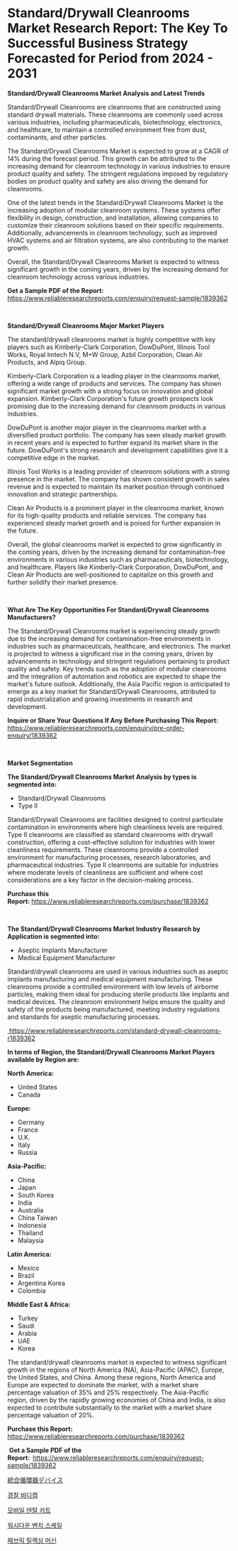 <p><h1>Standard/Drywall Cleanrooms Market Research Report: The Key To Successful Business Strategy Forecasted for Period from 2024 - 2031</h1></p><p><strong>Standard/Drywall Cleanrooms Market Analysis and Latest Trends</strong></p>
<p><p>Standard/Drywall Cleanrooms are cleanrooms that are constructed using standard drywall materials. These cleanrooms are commonly used across various industries, including pharmaceuticals, biotechnology, electronics, and healthcare, to maintain a controlled environment free from dust, contaminants, and other particles.</p><p>The Standard/Drywall Cleanrooms Market is expected to grow at a CAGR of 14% during the forecast period. This growth can be attributed to the increasing demand for cleanroom technology in various industries to ensure product quality and safety. The stringent regulations imposed by regulatory bodies on product quality and safety are also driving the demand for cleanrooms.</p><p>One of the latest trends in the Standard/Drywall Cleanrooms Market is the increasing adoption of modular cleanroom systems. These systems offer flexibility in design, construction, and installation, allowing companies to customize their cleanroom solutions based on their specific requirements. Additionally, advancements in cleanroom technology, such as improved HVAC systems and air filtration systems, are also contributing to the market growth.</p><p>Overall, the Standard/Drywall Cleanrooms Market is expected to witness significant growth in the coming years, driven by the increasing demand for cleanroom technology across various industries.</p></p>
<p><strong>Get a Sample PDF of the Report:&nbsp;</strong> <a href="https://www.reliableresearchreports.com/enquiry/request-sample/1839362">https://www.reliableresearchreports.com/enquiry/request-sample/1839362</a></p>
<p>&nbsp;</p>
<p><strong>Standard/Drywall Cleanrooms Major Market Players</strong></p>
<p><p>The standard/drywall cleanrooms market is highly competitive with key players such as Kimberly-Clark Corporation, DowDuPont, Illinois Tool Works, Royal Imtech N.V, M+W Group, Azbil Corporation, Clean Air Products, and Alpiq Group.  </p><p>Kimberly-Clark Corporation is a leading player in the cleanrooms market, offering a wide range of products and services. The company has shown significant market growth with a strong focus on innovation and global expansion. Kimberly-Clark Corporation's future growth prospects look promising due to the increasing demand for cleanroom products in various industries.</p><p>DowDuPont is another major player in the cleanrooms market with a diversified product portfolio. The company has seen steady market growth in recent years and is expected to further expand its market share in the future. DowDuPont's strong research and development capabilities give it a competitive edge in the market.</p><p>Illinois Tool Works is a leading provider of cleanroom solutions with a strong presence in the market. The company has shown consistent growth in sales revenue and is expected to maintain its market position through continued innovation and strategic partnerships.</p><p>Clean Air Products is a prominent player in the cleanrooms market, known for its high-quality products and reliable services. The company has experienced steady market growth and is poised for further expansion in the future.</p><p>Overall, the global cleanrooms market is expected to grow significantly in the coming years, driven by the increasing demand for contamination-free environments in various industries such as pharmaceuticals, biotechnology, and healthcare. Players like Kimberly-Clark Corporation, DowDuPont, and Clean Air Products are well-positioned to capitalize on this growth and further solidify their market presence.</p></p>
<p>&nbsp;</p>
<p><strong>What Are The Key Opportunities For Standard/Drywall Cleanrooms Manufacturers?</strong></p>
<p><p>The Standard/Drywall Cleanrooms market is experiencing steady growth due to the increasing demand for contamination-free environments in industries such as pharmaceuticals, healthcare, and electronics. The market is projected to witness a significant rise in the coming years, driven by advancements in technology and stringent regulations pertaining to product quality and safety. Key trends such as the adoption of modular cleanrooms and the integration of automation and robotics are expected to shape the market's future outlook. Additionally, the Asia Pacific region is anticipated to emerge as a key market for Standard/Drywall Cleanrooms, attributed to rapid industrialization and growing investments in research and development.</p></p>
<p><strong>Inquire or Share Your Questions If Any Before Purchasing This Report:</strong> <a href="https://www.reliableresearchreports.com/enquiry/pre-order-enquiry/1839362">https://www.reliableresearchreports.com/enquiry/pre-order-enquiry/1839362</a></p>
<p>&nbsp;</p>
<p><strong>Market Segmentation</strong></p>
<p><strong>The Standard/Drywall Cleanrooms Market Analysis by types is segmented into:</strong></p>
<p><ul><li>Standard/Drywall Cleanrooms</li><li>Type II</li></ul></p>
<p><p>Standard/Drywall Cleanrooms are facilities designed to control particulate contamination in environments where high cleanliness levels are required. Type II cleanrooms are classified as standard cleanrooms with drywall construction, offering a cost-effective solution for industries with lower cleanliness requirements. These cleanrooms provide a controlled environment for manufacturing processes, research laboratories, and pharmaceutical industries. Type II cleanrooms are suitable for industries where moderate levels of cleanliness are sufficient and where cost considerations are a key factor in the decision-making process.</p></p>
<p><strong>Purchase this Report:&nbsp;</strong><a href="https://www.reliableresearchreports.com/purchase/1839362">https://www.reliableresearchreports.com/purchase/1839362</a></p>
<p>&nbsp;</p>
<p><strong>The Standard/Drywall Cleanrooms Market Industry Research by Application is segmented into:</strong></p>
<p><ul><li>Aseptic Implants Manufacturer</li><li>Medical Equipment Manufacturer</li></ul></p>
<p><p>Standard/drywall cleanrooms are used in various industries such as aseptic implants manufacturing and medical equipment manufacturing. These cleanrooms provide a controlled environment with low levels of airborne particles, making them ideal for producing sterile products like implants and medical devices. The cleanroom environment helps ensure the quality and safety of the products being manufactured, meeting industry regulations and standards for aseptic manufacturing processes.</p></p>
<p><a href="https://www.reliableresearchreports.com/standard-drywall-cleanrooms-r1839362">&nbsp;https://www.reliableresearchreports.com/standard-drywall-cleanrooms-r1839362</a></p>
<p><strong>In terms of Region, the Standard/Drywall Cleanrooms Market Players available by Region are:</strong></p>
<p>
    <p> <strong> North America: </strong>
        <ul>
            <li>United States</li>
            <li>Canada</li>
        </ul>
        </p> 
    <p> <strong> Europe: </strong>
        <ul>
            <li>Germany</li>
            <li>France</li>
            <li>U.K.</li>
            <li>Italy</li>
            <li>Russia</li>
        </ul>
        </p> 
    <p> <strong> Asia-Pacific: </strong>
        <ul>
            <li>China</li>
            <li>Japan</li>
            <li>South Korea</li>
            <li>India</li>
            <li>Australia</li>
            <li>China Taiwan</li>
            <li>Indonesia</li>
            <li>Thailand</li>
            <li>Malaysia</li>
        </ul>
        </p> 
    <p> <strong> Latin America: </strong>
        <ul>
            <li>Mexico</li>
            <li>Brazil</li>
            <li>Argentina Korea</li>
            <li>Colombia</li>
        </ul>
        </p> 
    <p> <strong> Middle East & Africa: </strong>
        <ul>
            <li>Turkey</li>
            <li>Saudi</li>
            <li>Arabia</li>
            <li>UAE</li>
            <li>Korea</li>
        </ul>
    </p>
    </p>
<p><p>The standard/drywall cleanrooms market is expected to witness significant growth in the regions of North America (NA), Asia-Pacific (APAC), Europe, the United States, and China. Among these regions, North America and Europe are expected to dominate the market, with a market share percentage valuation of 35% and 25% respectively. The Asia-Pacific region, driven by the rapidly growing economies of China and India, is also expected to contribute substantially to the market with a market share percentage valuation of 20%.</p></p>
<p><strong>Purchase this Report: </strong><a href="https://www.reliableresearchreports.com/purchase/1839362">https://www.reliableresearchreports.com/purchase/1839362</a></p>
<p>&nbsp;<strong>Get a Sample PDF of the Report:&nbsp;&nbsp;</strong><a href="https://www.reliableresearchreports.com/enquiry/request-sample/1839362">https://www.reliableresearchreports.com/enquiry/request-sample/1839362</a></p>
<p><strong></strong></p>
<p><p><a href="https://github.com/ReyesKohler20231/Market-Research-Report-List-1/blob/main/829422751918.md">統合循環器デバイス</a></p><p><a href="https://medium.com/@birdieynch/%EA%B2%BD%EC%B0%B0-%EB%B0%94%EB%94%94%EC%BA%A0-%EC%8B%9C%EC%9E%A5-%EB%B6%84%EC%84%9D-%EA%B7%B8%EC%9D%98-cagr-%EC%8B%9C%EC%9E%A5-%EC%84%B8%EB%B6%84%ED%99%94-%EB%B0%8F-%EC%84%B8%EA%B3%84-%EC%82%B0%EC%97%85-%EA%B0%9C%EC%9A%94-04d6bab22004">경찰 바디캠</a></p><p><a href="https://github.com/Elenrrera7685/Market-Research-Report-List-1/blob/main/208452647210.md">모바일 덴탈 카트</a></p><p><a href="https://medium.com/@chancelesch/%EC%9B%8C%EC%89%AC%EB%8B%A4%EC%9A%B4-%EB%B2%A4%EC%B9%98-%EC%8A%A4%EC%BC%80%EC%9D%BC-%EC%8B%9C%EC%9E%A5%EC%9D%80-%EC%8B%9C%EC%9E%A5-%EC%A0%90%EC%9C%A0%EC%9C%A8-%EC%8B%9C%EC%9E%A5-%EB%8F%99%ED%96%A5-%EB%B0%8F-%EC%8B%9C%EC%9E%A5-%EC%84%B1%EC%9E%A5%EC%97%90-%EA%B4%80%ED%95%9C-%EC%A0%95%EB%B3%B4%EB%A5%BC-%EC%A0%9C%EA%B3%B5%ED%95%A9%EB%8B%88%EB%8B%A4-881ec85bb104">워시다운 벤치 스케일</a></p><p><a href="https://github.com/vsn7qpua81q/Market-Research-Report-List-2/blob/main/396521047209.md">패브릭 릴랙싱 머신</a></p></p>